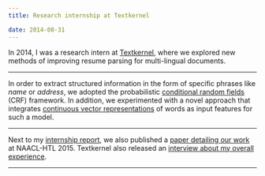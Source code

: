 ```yaml
---
title: Research internship at Textkernel

date: 2014-08-31
---
```


In 2014, I was a research intern at [Textkernel](http://www.textkernel.com/), where we explored new methods of improving resume parsing for multi-lingual documents.

---

In order to extract structured information in the form of specific phrases like _name_ or _address_, we adopted the probabilistic [conditional random fields](http://en.wikipedia.org/wiki/Conditional_random_field) (CRF) framework. In addition, we experimented with a novel approach that integrates [continuous vector representations](https://code.google.com/p/word2vec/) of words as input features for such a model.

---

Next to my [internship report]({{site.url}}/files/report_tosik_textkernel.pdf), we also published a [paper detailing our work](http://www.aclweb.org/anthology/W15-1517) at NAACL-HTL 2015. Textkernel also released an [interview about my overall experience](http://www.textkernel.com/2014/12/internships-at-textkernel-melanie-tosik/
).

---